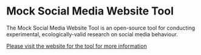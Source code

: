 # Mock Social Media Website Tool

The Mock Social Media Website Tool is an open-source tool for conducting experimental, ecologically-valid research on social media behaviour.

[Please visit the website for the tool for more information](https://docs.studysocial.media)
